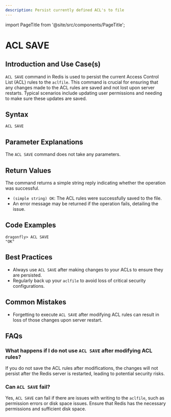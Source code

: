 ```yaml
---
description: Persist currently defined ACL's to file
---
```


import PageTitle from '@site/src/components/PageTitle';

# ACL SAVE

<PageTitle title="Redis ACL SAVE Explained (Better Than Official Docs)" />

## Introduction and Use Case(s)

`ACL SAVE` command in Redis is used to persist the current Access Control List (ACL) rules to the `aclfile`. This command is crucial for ensuring that any changes made to the ACL rules are saved and not lost upon server restarts. Typical scenarios include updating user permissions and needing to make sure these updates are saved.

## Syntax

```
ACL SAVE
```

## Parameter Explanations

The `ACL SAVE` command does not take any parameters.

## Return Values

The command returns a simple string reply indicating whether the operation was successful.

- `(simple string) OK`: The ACL rules were successfully saved to the file.
- An error message may be returned if the operation fails, detailing the issue.

## Code Examples

```cli
dragonfly> ACL SAVE
"OK"
```

## Best Practices

- Always use `ACL SAVE` after making changes to your ACLs to ensure they are persisted.
- Regularly back up your `aclfile` to avoid loss of critical security configurations.

## Common Mistakes

- Forgetting to execute `ACL SAVE` after modifying ACL rules can result in loss of those changes upon server restart.

## FAQs

### What happens if I do not use `ACL SAVE` after modifying ACL rules?

If you do not save the ACL rules after modifications, the changes will not persist after the Redis server is restarted, leading to potential security risks.

### Can `ACL SAVE` fail?

Yes, `ACL SAVE` can fail if there are issues with writing to the `aclfile`, such as permission errors or disk space issues. Ensure that Redis has the necessary permissions and sufficient disk space.
